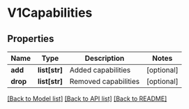 # V1Capabilities

## Properties
Name | Type | Description | Notes
------------ | ------------- | ------------- | -------------
**add** | **list[str]** | Added capabilities | [optional] 
**drop** | **list[str]** | Removed capabilities | [optional] 

[[Back to Model list]](../README.md#documentation-for-models) [[Back to API list]](../README.md#documentation-for-api-endpoints) [[Back to README]](../README.md)


